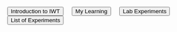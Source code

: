 <html>
<body>

  <a href="#"><input type="button" value="Introduction to IWT"></a>&nbsp;&nbsp;&nbsp;&nbsp;
                <a href="https://listofexperiments.w3spaces.com/learning.html"><input type="button" value="My Learning"></a>&nbsp;&nbsp;&nbsp;&nbsp;
                <a href="li.html"><input type="button" value="Lab Experiments"></a>&nbsp;&nbsp;&nbsp;&nbsp;
                <a href="/listofexperiments.html"><input type="button" value="List of Experiments"></a>
 
</body>
</html>
